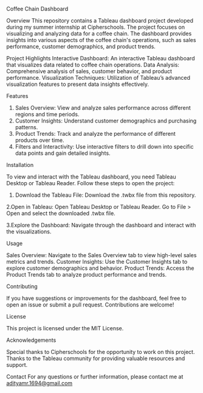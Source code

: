 Coffee Chain Dashboard

Overview
This repository contains a Tableau dashboard project developed during my summer internship at Cipherschools. The project focuses on visualizing and analyzing data for a coffee chain. The dashboard provides insights into various aspects of the coffee chain's operations, such as sales performance, customer demographics, and product trends.

Project Highlights
Interactive Dashboard: An interactive Tableau dashboard that visualizes data related to coffee chain operations.
Data Analysis: Comprehensive analysis of sales, customer behavior, and product performance.
Visualization Techniques: Utilization of Tableau’s advanced visualization features to present data insights effectively.

Features
1. Sales Overview: View and analyze sales performance across different regions and time periods.
2. Customer Insights: Understand customer demographics and purchasing patterns.
3. Product Trends: Track and analyze the performance of different products over time.
4. Filters and Interactivity: Use interactive filters to drill down into specific data points and gain detailed insights.

Installation

To view and interact with the Tableau dashboard, you need Tableau Desktop or Tableau Reader. Follow these steps to open the project:

1. Download the Tableau File:
Download the .twbx file from this repository.

2.Open in Tableau:
Open Tableau Desktop or Tableau Reader.
Go to File > Open and select the downloaded .twbx file.

3.Explore the Dashboard:
Navigate through the dashboard and interact with the visualizations.

Usage

Sales Overview: Navigate to the Sales Overview tab to view high-level sales metrics and trends.
Customer Insights: Use the Customer Insights tab to explore customer demographics and behavior.
Product Trends: Access the Product Trends tab to analyze product performance and trends.

Contributing

If you have suggestions or improvements for the dashboard, feel free to open an issue or submit a pull request. Contributions are welcome!

License

This project is licensed under the MIT License.

Acknowledgements

Special thanks to Cipherschools for the opportunity to work on this project.
Thanks to the Tableau community for providing valuable resources and support.

Contact
For any questions or further information, please contact me at adityamr.1694@gmail.com
